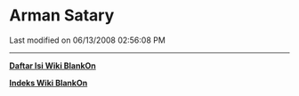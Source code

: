 # Arman Satary

Last modified on 06/13/2008 02:56:08 PM

---
[**Daftar Isi Wiki BlankOn**](/DaftarIsi/README.md)
 
[**Indeks Wiki BlankOn**](/Indeks.md)
